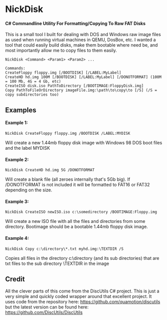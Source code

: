 # NickDisk
#### C# Commandline Utility For Formatting/Copying To Raw FAT Disks

This is a small tool I built for dealing with DOS and Windows raw image files as used when running virtual machines in QEMU, DosBox, etc.
I wanted a tool that could easily build disks, make them bootable where need be, and most importantly allow me to copy files to them easily.
```
NickDisk <Command> <Param1> <Param2> ...

Commands:
CreateFloppy floppy.img [/BOOTDISK] [/LABEL:MyLabel]
CreateHD hd.img 100M [/BOOTDISK] [/LABEL:MyLabel] [/DONOTFORMAT] (100M = 100 Mb, 4G = 4 Gb, etc)
CreateISO disk.iso PathToDirectory [/BOOTIMAGE:FloppyDisk.img]
Copy PathToFileOrDirectory imageFile.img:\path\to\copy\to [/S] (/S = copy subdirectories too)
```

## Examples
#### Example 1:
````
NickDisk CreateFloppy floppy.img /BOOTDISK /LABEL:MYDISK
````
Will create a new 1.44mb floppy disk image with  Windows 98 DOS boot files and the label MYDISK
#### Example 2:
````
NickDisk CreateHD hd.img 5G /DONOTFORMAT
````
Will create a blank file (all zeroes internally that's 5Gb big). If /DONOTFORMAT is not included it will be formatted to FAT16 or FAT32 depending on the size.
#### Example 3:
````
NickDisk CreateISO newISO.iso c:\somedirectory /BOOTIMAGE:Floppy.img
````
Will create a new ISO file with all the files and directories from some directory. Bootimage should be a bootable 1.44mb floppy disk image.
#### Example 4:
````
NickDisk Copy c:\directory\*.txt myhd.img:\TEXTDIR /S
````
Copies all files in the directory c:\directory (and its sub directories) that are txt files to the sub directory \TEXTDIR in the image


## Credit
All the clever parts of this come from the DiscUtils C# project. This is just a very simple and quickly coded wrapper around that excellent project.
It uses code from the repository here: https://github.com/quamotion/discutils but the latest version can be found here: https://github.com/DiscUtils/DiscUtils
